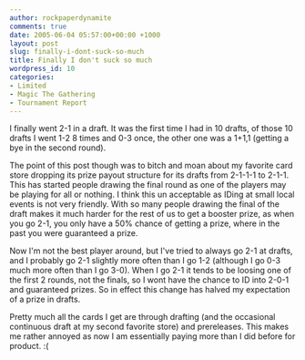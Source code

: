 ```yaml
---
author: rockpaperdynamite
comments: true
date: 2005-06-04 05:57:00+00:00 +1000
layout: post
slug: finally-i-dont-suck-so-much
title: Finally I don't suck so much
wordpress_id: 10
categories:
- Limited
- Magic The Gathering
- Tournament Report
---
```


I finally went 2-1 in a draft. It was the first time I had in 10 drafts, of those 10 drafts I went 1-2 8 times and 0-3 once, the other one was a 1+1,1 (getting a bye in the second round).




The point of this post though was to bitch and moan about my favorite card store dropping its prize payout structure for its drafts from 2-1-1-1 to 2-1-1. This has started people drawing the final round as one of the players may be playing for all or nothing. I think this un acceptable as IDing at small local events is not very friendly. With so many people drawing the final of the draft makes it much harder for the rest of us to get a booster prize, as when you go 2-1, you only have a 50% chance of getting a prize, where in the past you were guaranteed a prize.




Now I'm not the best player around, but I've tried to always go 2-1 at drafts, and I probably go 2-1 slightly more often than I go 1-2 (although I go 0-3 much more often than I go 3-0). When I go 2-1 it tends to be loosing one of the first 2 rounds, not the finals, so I wont have the chance to ID into 2-0-1 and guaranteed prizes. So in effect this change has halved my expectation of a prize in drafts.




Pretty much all the cards I get are through drafting (and the occasional continuous draft at my second favorite store) and prereleases. This makes me rather annoyed as now I am essentially paying more than I did before for product. :(




